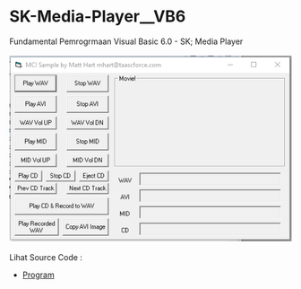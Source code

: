 # SK-Media-Player__VB6
Fundamental Pemrogrmaan Visual Basic 6.0 - SK; Media Player<br><br>
<img src="https://github.com/RizkyKhapidsyah/SK-Media-Player__VB6/blob/main/result/001.PNG"><br><br>
Lihat Source Code : <br>
- <a href="https://github.com/RizkyKhapidsyah/SK-Media-Player__VB6/blob/main/mci.Frm">Program</a>
